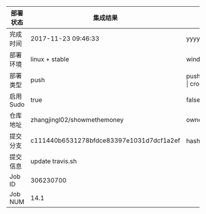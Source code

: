 部署状态 | 集成结果 | 参考值
---|---|---
完成时间 | 2017-11-23 09:46:33 | yyyy-mm-dd hh:mm:ss
部署环境 | linux + stable | window \| linux + stable
部署类型 | push | push \| pull_request \| api \| cron
启用Sudo | true | false \| true
仓库地址 | zhangjingl02/showmethemoney | owner_name/repo_name
提交分支 | c111440b6531278bfdce83397e1031d7dcf1a2ef | hash 16位
提交信息 | update travis.sh |
Job ID   | 306230700 | 
Job NUM  | 14.1 | 
